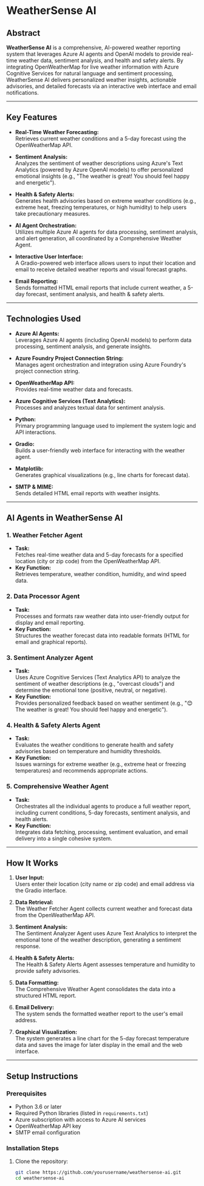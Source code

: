 # WeatherSense AI

## Abstract

**WeatherSense AI** is a comprehensive, AI-powered weather reporting system that leverages Azure AI agents and OpenAI models to provide real-time weather data, sentiment analysis, and health and safety alerts. By integrating OpenWeatherMap for live weather information with Azure Cognitive Services for natural language and sentiment processing, WeatherSense AI delivers personalized weather insights, actionable advisories, and detailed forecasts via an interactive web interface and email notifications.

---

## Key Features

- **Real-Time Weather Forecasting:**  
  Retrieves current weather conditions and a 5-day forecast using the OpenWeatherMap API.

- **Sentiment Analysis:**  
  Analyzes the sentiment of weather descriptions using Azure's Text Analytics (powered by Azure OpenAI models) to offer personalized emotional insights (e.g., "The weather is great! You should feel happy and energetic").

- **Health & Safety Alerts:**  
  Generates health advisories based on extreme weather conditions (e.g., extreme heat, freezing temperatures, or high humidity) to help users take precautionary measures.

- **AI Agent Orchestration:**  
  Utilizes multiple Azure AI agents for data processing, sentiment analysis, and alert generation, all coordinated by a Comprehensive Weather Agent.

- **Interactive User Interface:**  
  A Gradio-powered web interface allows users to input their location and email to receive detailed weather reports and visual forecast graphs.

- **Email Reporting:**  
  Sends formatted HTML email reports that include current weather, a 5-day forecast, sentiment analysis, and health & safety alerts.

---

## Technologies Used

- **Azure AI Agents:**  
  Leverages Azure AI agents (including OpenAI models) to perform data processing, sentiment analysis, and generate insights.

- **Azure Foundry Project Connection String:**  
  Manages agent orchestration and integration using Azure Foundry's project connection string.

- **OpenWeatherMap API:**  
  Provides real-time weather data and forecasts.

- **Azure Cognitive Services (Text Analytics):**  
  Processes and analyzes textual data for sentiment analysis.

- **Python:**  
  Primary programming language used to implement the system logic and API interactions.

- **Gradio:**  
  Builds a user-friendly web interface for interacting with the weather agent.

- **Matplotlib:**  
  Generates graphical visualizations (e.g., line charts for forecast data).

- **SMTP & MIME:**  
  Sends detailed HTML email reports with weather insights.

---

## AI Agents in WeatherSense AI

### 1. Weather Fetcher Agent
- **Task:**  
  Fetches real-time weather data and 5-day forecasts for a specified location (city or zip code) from the OpenWeatherMap API.
- **Key Function:**  
  Retrieves temperature, weather condition, humidity, and wind speed data.

### 2. Data Processor Agent
- **Task:**  
  Processes and formats raw weather data into user-friendly output for display and email reporting.
- **Key Function:**  
  Structures the weather forecast data into readable formats (HTML for email and graphical reports).

### 3. Sentiment Analyzer Agent
- **Task:**  
  Uses Azure Cognitive Services (Text Analytics API) to analyze the sentiment of weather descriptions (e.g., "overcast clouds") and determine the emotional tone (positive, neutral, or negative).
- **Key Function:**  
  Provides personalized feedback based on weather sentiment (e.g., "😊 The weather is great! You should feel happy and energetic").

### 4. Health & Safety Alerts Agent
- **Task:**  
  Evaluates the weather conditions to generate health and safety advisories based on temperature and humidity thresholds.
- **Key Function:**  
  Issues warnings for extreme weather (e.g., extreme heat or freezing temperatures) and recommends appropriate actions.

### 5. Comprehensive Weather Agent
- **Task:**  
  Orchestrates all the individual agents to produce a full weather report, including current conditions, 5-day forecasts, sentiment analysis, and health alerts.
- **Key Function:**  
  Integrates data fetching, processing, sentiment evaluation, and email delivery into a single cohesive system.

---

## How It Works

1. **User Input:**  
   Users enter their location (city name or zip code) and email address via the Gradio interface.

2. **Data Retrieval:**  
   The Weather Fetcher Agent collects current weather and forecast data from the OpenWeatherMap API.

3. **Sentiment Analysis:**  
   The Sentiment Analyzer Agent uses Azure Text Analytics to interpret the emotional tone of the weather description, generating a sentiment response.

4. **Health & Safety Alerts:**  
   The Health & Safety Alerts Agent assesses temperature and humidity to provide safety advisories.

5. **Data Formatting:**  
   The Comprehensive Weather Agent consolidates the data into a structured HTML report.

6. **Email Delivery:**  
   The system sends the formatted weather report to the user's email address.

7. **Graphical Visualization:**  
   The system generates a line chart for the 5-day forecast temperature data and saves the image for later display in the email and the web interface.

---

## Setup Instructions

### Prerequisites

- Python 3.6 or later
- Required Python libraries (listed in `requirements.txt`)
- Azure subscription with access to Azure AI services
- OpenWeatherMap API key
- SMTP email configuration

### Installation Steps

1. Clone the repository:
   ```bash
   git clone https://github.com/yourusername/weathersense-ai.git
   cd weathersense-ai
